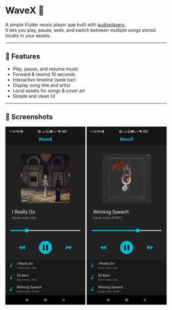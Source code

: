 # WaveX 🎵

A simple Flutter music player app built with [audioplayers](https://pub.dev/packages/audioplayers).  
It lets you play, pause, seek, and switch between multiple songs stored locally in your assets.  

---

## 🚀 Features
- Play, pause, and resume music
- Forward & rewind 10 seconds
- Interactive timeline (seek bar)
- Display song title and artist
- Local assets for songs & cover art
- Simple and clean UI

---

## 📸 Screenshots

<p align="center">
  <img src="screenshots/screenshot1.jpeg" alt="Screenshot 1" width="250"/>
  <img src="screenshots/screenshot2.jpeg" alt="Screenshot 2" width="250"/>
</p>
